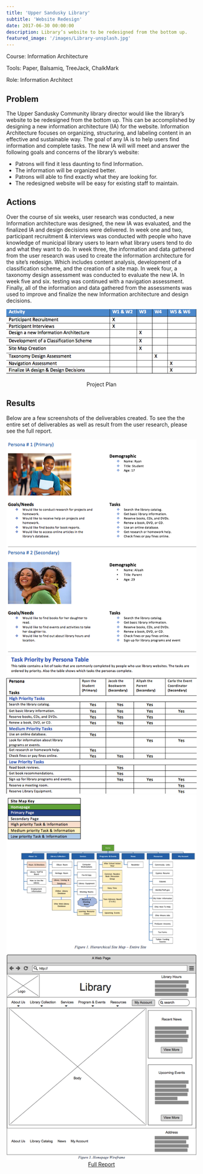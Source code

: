 ```yaml
---
title: 'Upper Sandusky Library'
subtitle: 'Website Redesign'
date: 2017-06-30 00:00:00
description: Library’s website to be redesigned from the bottom up.
featured_image: '/images/Library-unsplash.jpg'
---
```

Course: Information Architecture

Tools: Paper, Balsamiq, TreeJack, ChalkMark

Role: Information Architect

## Problem
The Upper Sandusky Community library director would like the library’s website to be redesigned from the bottom up. This can be accomplished by designing a new information architecture (IA) for the website. Information Architecture focuses on organizing, structuring, and labeling content in an effective and sustainable way. The goal of any IA is to help users find information and complete tasks.
The new IA will will meet and answer the following goals and concerns of the library’s website:

* Patrons will find it less daunting to find Information.
* The information will be organized better.
* Patrons will able to find exactly what they are looking for.
* The redesigned website will be easy for existing staff to maintain.

## Actions
Over the course of six weeks, user research was conducted, a new Information architecture was designed, the new IA was evaluated, and the finalized IA and design decisions were delivered. In week one and two, participant recruitment & interviews was conducted with people who have knowledge of municipal library users to learn what library users tend to do and what they want to do. In week three, the information and data gathered from the user research was used to create the information architecture for the site’s redesign. Which includes content analysis, development of a classification scheme, and the creation of a site map. In week four, a taxonomy design assessment was conducted to evaluate the new IA. In week five and six. testing was continued with a navigation assessment. Finally, all of the information and data gathered from the assessments was used to improve and finalize the new Information architecture and design decisions.

![](/images/Upper-Sandusky/Project-Plan.png)
<center>Project Plan</center>

## Results
Below are a few screenshots of the deliverables created. To see the the entire set of deliverables as well as result from the user research, please see the full report.

<div class="gallery" data-columns="4">
	<img src="/images/Upper-Sandusky/Personas.png">
	<img src="/images/Upper-Sandusky/Task-priority.png">
	<img src="/images/Upper-Sandusky/SiteMap.png">
	<img src="/images/Upper-Sandusky/Wireframe.png">
</div>

<center><a href="/files/UpperSandusky_FinalReport.pdf" class="button button--large">Full Report</a></center>
